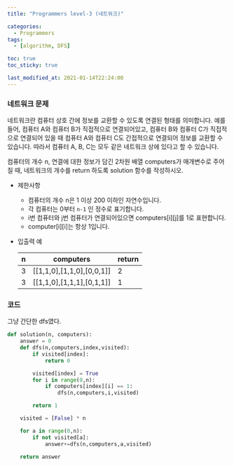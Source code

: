 ```yaml
---
title: "Programmers level-3 (네트워크)"

categories:
  - Programmers
tags:
  - [algorithm, DFS]

toc: true
toc_sticky: true

last_modified_at: 2021-01-14T22:24:00
---
```


### 네트워크 문제

네트워크란 컴퓨터 상호 간에 정보를 교환할 수 있도록 연결된 형태를 의미합니다. 예를 들어, 컴퓨터 A와 컴퓨터 B가 직접적으로 연결되어있고, 컴퓨터 B와 컴퓨터 C가 직접적으로 연결되어 있을 때 컴퓨터 A와 컴퓨터 C도 간접적으로 연결되어 정보를 교환할 수 있습니다. 따라서 컴퓨터 A, B, C는 모두 같은 네트워크 상에 있다고 할 수 있습니다.

컴퓨터의 개수 n, 연결에 대한 정보가 담긴 2차원 배열 computers가 매개변수로 주어질 때, 네트워크의 개수를 return 하도록 solution 함수를 작성하시오.

- 제한사항

  - 컴퓨터의 개수 n은 1 이상 200 이하인 자연수입니다.
  - 각 컴퓨터는 0부터 `n-1` 인 정수로 표기합니다.
  - i번 컴퓨터와 j번 컴퓨터가 연결되어있으면 computers[i][j]를 1로 표현합니다.
  - computer[i][i]는 항상 1입니다.

- 입출력 예

  | n   | computers                  | return |
  | --- | -------------------------- | ------ |
  | 3   | \[[1,1,0],[1,1,0],[0,0,1]] | 2      |
  | 3   | \[[1,1,0],[1,1,1],[0,1,1]] | 1      |

### 코드

그냥 간단한 dfs였다.

```py
def solution(n, computers):
    answer = 0
    def dfs(n,computers,index,visited):
        if visited[index]:
            return 0

        visited[index] = True
        for i in range(0,n):
            if computers[index][i] == 1:
                dfs(n,computers,i,visited)

        return 1

    visited = [False] * n

    for a in range(0,n):
        if not visited[a]:
            answer+=dfs(n,computers,a,visited)

    return answer
```
